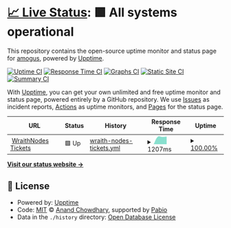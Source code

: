 # [📈 Live Status](https://status.amogusreal69.me): <!--live status--> **🟩 All systems operational**

This repository contains the open-source uptime monitor and status page for [amogus](https://amogusreal69.me "it's dead right now"), powered by [Upptime](https://github.com/upptime/upptime).

[![Uptime CI](https://github.com/amogusreal69/status/workflows/Uptime%20CI/badge.svg)](https://github.com/amogusreal69/status/actions?query=workflow%3A%22Uptime+CI%22)
[![Response Time CI](https://github.com/amogusreal69/status/workflows/Response%20Time%20CI/badge.svg)](https://github.com/amogusreal69/status/actions?query=workflow%3A%22Response+Time+CI%22)
[![Graphs CI](https://github.com/amogusreal69/status/workflows/Graphs%20CI/badge.svg)](https://github.com/amogusreal69/status/actions?query=workflow%3A%22Graphs+CI%22)
[![Static Site CI](https://github.com/amogusreal69/status/workflows/Static%20Site%20CI/badge.svg)](https://github.com/amogusreal69/status/actions?query=workflow%3A%22Static+Site+CI%22)
[![Summary CI](https://github.com/amogusreal69/status/workflows/Summary%20CI/badge.svg)](https://github.com/amogusreal69/status/actions?query=workflow%3A%22Summary+CI%22)

With [Upptime](https://upptime.js.org), you can get your own unlimited and free uptime monitor and status page, powered entirely by a GitHub repository. We use [Issues](https://github.com/amogusreal69/status/issues) as incident reports, [Actions](https://github.com/amogusreal69/status/actions) as uptime monitors, and [Pages](https://status.amogusreal69.me) for the status page.

<!--start: status pages-->
<!-- This summary is generated by Upptime (https://github.com/upptime/upptime) -->
<!-- Do not edit this manually, your changes will be overwritten -->
<!-- prettier-ignore -->
| URL | Status | History | Response Time | Uptime |
| --- | ------ | ------- | ------------- | ------ |
| <img alt="" src="https://icons.duckduckgo.com/ip3/wraithnodes.tickets.amogusreal69.me.ico" height="13"> [WraithNodes Tickets](https://wraithnodes.tickets.amogusreal69.me) | 🟩 Up | [wraith-nodes-tickets.yml](https://github.com/amogusreal69/status/commits/HEAD/history/wraith-nodes-tickets.yml) | <details><summary><img alt="Response time graph" src="./graphs/wraith-nodes-tickets/response-time-week.png" height="20"> 1207ms</summary><br><a href="https://status.amogusreal69.me/history/wraith-nodes-tickets"><img alt="Response time 1207" src="https://img.shields.io/endpoint?url=https%3A%2F%2Fraw.githubusercontent.com%2Famogusreal69%2Fstatus%2FHEAD%2Fapi%2Fwraith-nodes-tickets%2Fresponse-time.json"></a><br><a href="https://status.amogusreal69.me/history/wraith-nodes-tickets"><img alt="24-hour response time 1207" src="https://img.shields.io/endpoint?url=https%3A%2F%2Fraw.githubusercontent.com%2Famogusreal69%2Fstatus%2FHEAD%2Fapi%2Fwraith-nodes-tickets%2Fresponse-time-day.json"></a><br><a href="https://status.amogusreal69.me/history/wraith-nodes-tickets"><img alt="7-day response time 1207" src="https://img.shields.io/endpoint?url=https%3A%2F%2Fraw.githubusercontent.com%2Famogusreal69%2Fstatus%2FHEAD%2Fapi%2Fwraith-nodes-tickets%2Fresponse-time-week.json"></a><br><a href="https://status.amogusreal69.me/history/wraith-nodes-tickets"><img alt="30-day response time 1207" src="https://img.shields.io/endpoint?url=https%3A%2F%2Fraw.githubusercontent.com%2Famogusreal69%2Fstatus%2FHEAD%2Fapi%2Fwraith-nodes-tickets%2Fresponse-time-month.json"></a><br><a href="https://status.amogusreal69.me/history/wraith-nodes-tickets"><img alt="1-year response time 1207" src="https://img.shields.io/endpoint?url=https%3A%2F%2Fraw.githubusercontent.com%2Famogusreal69%2Fstatus%2FHEAD%2Fapi%2Fwraith-nodes-tickets%2Fresponse-time-year.json"></a></details> | <details><summary><a href="https://status.amogusreal69.me/history/wraith-nodes-tickets">100.00%</a></summary><a href="https://status.amogusreal69.me/history/wraith-nodes-tickets"><img alt="All-time uptime 100.00%" src="https://img.shields.io/endpoint?url=https%3A%2F%2Fraw.githubusercontent.com%2Famogusreal69%2Fstatus%2FHEAD%2Fapi%2Fwraith-nodes-tickets%2Fuptime.json"></a><br><a href="https://status.amogusreal69.me/history/wraith-nodes-tickets"><img alt="24-hour uptime 100.00%" src="https://img.shields.io/endpoint?url=https%3A%2F%2Fraw.githubusercontent.com%2Famogusreal69%2Fstatus%2FHEAD%2Fapi%2Fwraith-nodes-tickets%2Fuptime-day.json"></a><br><a href="https://status.amogusreal69.me/history/wraith-nodes-tickets"><img alt="7-day uptime 100.00%" src="https://img.shields.io/endpoint?url=https%3A%2F%2Fraw.githubusercontent.com%2Famogusreal69%2Fstatus%2FHEAD%2Fapi%2Fwraith-nodes-tickets%2Fuptime-week.json"></a><br><a href="https://status.amogusreal69.me/history/wraith-nodes-tickets"><img alt="30-day uptime 100.00%" src="https://img.shields.io/endpoint?url=https%3A%2F%2Fraw.githubusercontent.com%2Famogusreal69%2Fstatus%2FHEAD%2Fapi%2Fwraith-nodes-tickets%2Fuptime-month.json"></a><br><a href="https://status.amogusreal69.me/history/wraith-nodes-tickets"><img alt="1-year uptime 100.00%" src="https://img.shields.io/endpoint?url=https%3A%2F%2Fraw.githubusercontent.com%2Famogusreal69%2Fstatus%2FHEAD%2Fapi%2Fwraith-nodes-tickets%2Fuptime-year.json"></a></details>

<!--end: status pages-->

[**Visit our status website →**](https://status.amogusreal69.me)

## 📄 License

- Powered by: [Upptime](https://github.com/upptime/upptime)
- Code: [MIT](./LICENSE) © [Anand Chowdhary](https://anandchowdhary.com), supported by [Pabio](https://pabio.com)
- Data in the `./history` directory: [Open Database License](https://opendatacommons.org/licenses/odbl/1-0/)
